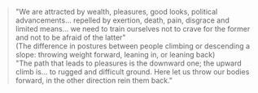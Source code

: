 > "We are attracted by wealth, pleasures, good looks, political advancements... repelled by exertion, death, pain, disgrace and limited means... we need to train ourselves not to crave for the former and not to be afraid of the latter"  
(The difference in postures between people climbing or descending a slope: throwing weight forward, leaning in, or leaning back)  
"The path that leads to pleasures is the downward one; the upward climb is... to rugged and difficult ground. Here let us throw our bodies forward, in the other direction rein them back."